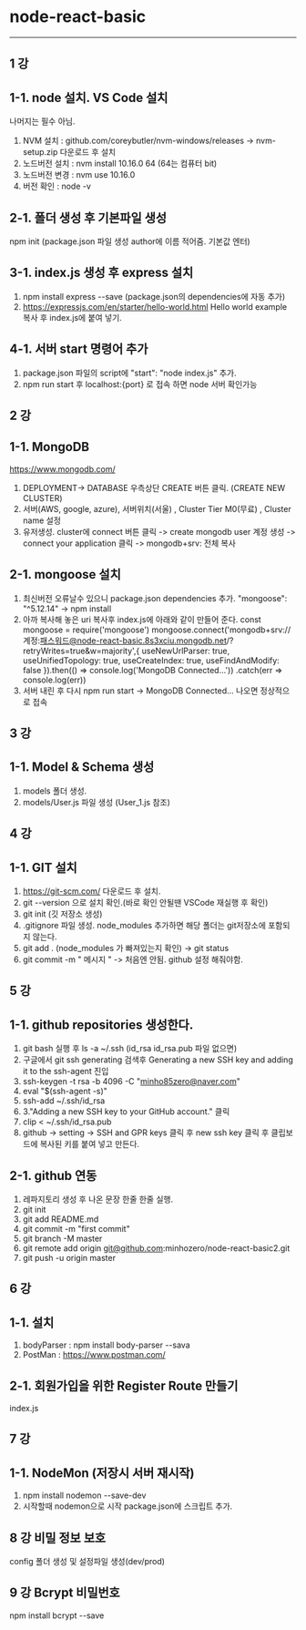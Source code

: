 ﻿# node-react-basic
--------------------------------------------------------------------------------
1 강
---
1-1. node 설치. VS Code 설치
-----------------
나머지는 필수 아님.

1. NVM 설치 : github.com/coreybutler/nvm-windows/releases -> nvm-setup.zip 다운로드 후 설치
2. 노드버전 설치 : nvm install 10.16.0 64  (64는 컴퓨터 bit)
3. 노드버전 변경 : nvm use 10.16.0
4. 버전 확인 : node -v

2-1. 폴더 생성 후 기본파일 생성
-----------------
npm init (package.json 파일 생성 author에 이름 적어줌. 기본값 엔터)

3-1. index.js 생성 후 express 설치
----------------
1. npm install express --save (package.json의 dependencies에 자동 추가)
2. https://expressjs.com/en/starter/hello-world.html Hello world example 복사 후 index.js에 붙여 넣기.

4-1. 서버 start 명령어 추가 
----------------
1. package.json 파일의 script에 "start": "node index.js" 추가.
2. npm run start 후 localhost:{port} 로 접속 하면 node 서버 확인가능

2 강
---
1-1. MongoDB
---------------
https://www.mongodb.com/

1. DEPLOYMENT-> DATABASE 우측상단 CREATE 버튼 클릭. (CREATE NEW CLUSTER)
2. 서버(AWS, google, azure), 서버위치(서울) , Cluster Tier M0(무료) , Cluster name 설정
3. 유저생성. cluster에 connect 버튼 클릭 -> create mongodb user 계정 생성 -> connect your application 클릭 -> mongodb+srv: 전체 복사

2-1. mongoose 설치
---------------
1. 최신버전 오류날수 있으니 package.json dependencies 추가. "mongoose": "^5.12.14" -> npm install
2. 아까 복사해 놓은 uri 복사후 index.js에 아래와 같이 만들어 준다.
const mongoose = require('mongoose') 
mongoose.connect('mongodb+srv://계정:패스워드@node-react-basic.8s3xciu.mongodb.net/?retryWrites=true&w=majority',{
  useNewUrlParser: true, useUnifiedTopology: true, useCreateIndex: true, useFindAndModify: false
}).then(() => console.log('MongoDB Connected...'))
  .catch(err => console.log(err))
3. 서버 내린 후 다시 npm run start -> MongoDB Connected... 나오면 정상적으로 접속

3 강
---
1-1. Model & Schema 생성
---------------
1. models 폴더 생성.
2. models/User.js 파일 생성 (User_1.js 참조)

4 강
---
1-1. GIT 설치
---------------
1. https://git-scm.com/ 다운로드 후 설치.
2. git --version 으로 설치 확인.(바로 확인 안될땐 VSCode 재실행 후 확인)
3. git init (깃 저장소 생성)
4. .gitignore 파일 생성. node_modules 추가하면 해당 폴더는 git저장소에 포함되지 않는다.
5. git add . (node_modules 가 빠져있는지 확인) -> git status
6. git commit -m " 메시지 "  -> 처음엔 안됨. github 설정 해줘야함.

5 강
---
1-1. github repositories 생성한다.
---------------
1. git bash 실행 후 ls -a ~/.ssh (id_rsa id_rsa.pub 파일 없으면)
2. 구글에서 git ssh generating 검색후 Generating a new SSH key and adding it to the ssh-agent 진입
3. ssh-keygen -t rsa -b 4096 -C "minho85zero@naver.com"
4. eval "$(ssh-agent -s)"
5. ssh-add ~/.ssh/id_rsa
6. 3."Adding a new SSH key to your GitHub account." 클릭
7. clip < ~/.ssh/id_rsa.pub
8. github -> setting -> SSH and GPR keys 클릭 후 new ssh key 클릭 후 클립보드에 복사된 키를 붙여 넣고 만든다.

2-1. github 연동
---------------
1. 레파지토리 생성 후 나온 문장 한줄 한줄 실행.
2. git init
3. git add README.md
4. git commit -m "first commit"
5. git branch -M master
6. git remote add origin git@github.com:minhozero/node-react-basic2.git
7. git push -u origin master

6 강
---
1-1. 설치
---------------
1. bodyParser : npm install body-parser --sava
2. PostMan : https://www.postman.com/

2-1. 회원가입을 위한 Register Route 만들기
---------------
index.js

7 강
---
1-1. NodeMon (저장시 서버 재시작)
---------------
1. npm install nodemon --save-dev
2. 시작할때 nodemon으로 시작 package.json에 스크립트 추가. 

8 강 비밀 정보 보호
---
config 폴더 생성 및 설정파일 생성(dev/prod)

9 강 Bcrypt 비밀번호
---
npm install bcrypt --save



